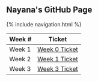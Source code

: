 ## Nayana's GitHub Page
{% include navigation.html %}


|Week #|Ticket|
|----|---------|
|Week 1|[Week 0 Ticket](https://github.com/Nayanav/indiv.github.io/issues/1)|
|Week 2|[Week 1 Ticket](https://github.com/Nayanav/indiv.github.io/issues/3)|
|Week 3|[Week 3 Ticket](https://github.com/Nayanav/indiv.github.io/issues/4)|
